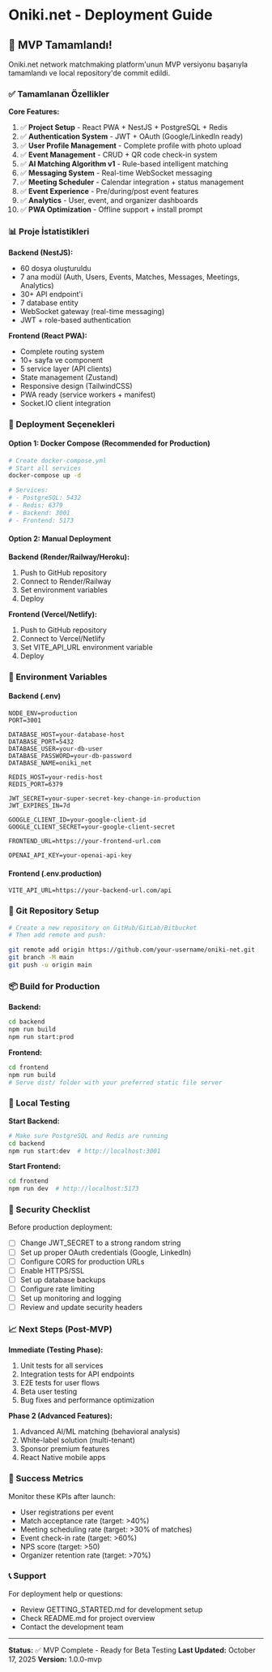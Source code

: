 # Oniki.net - Deployment Guide

## 🎉 MVP Tamamlandı!

Oniki.net network matchmaking platform'unun MVP versiyonu başarıyla tamamlandı ve local repository'de commit edildi.

### ✅ Tamamlanan Özellikler

**Core Features:**
1. ✅ **Project Setup** - React PWA + NestJS + PostgreSQL + Redis
2. ✅ **Authentication System** - JWT + OAuth (Google/LinkedIn ready)
3. ✅ **User Profile Management** - Complete profile with photo upload
4. ✅ **Event Management** - CRUD + QR code check-in system
5. ✅ **AI Matching Algorithm v1** - Rule-based intelligent matching
6. ✅ **Messaging System** - Real-time WebSocket messaging
7. ✅ **Meeting Scheduler** - Calendar integration + status management
8. ✅ **Event Experience** - Pre/during/post event features
9. ✅ **Analytics** - User, event, and organizer dashboards
10. ✅ **PWA Optimization** - Offline support + install prompt

### 📊 Proje İstatistikleri

**Backend (NestJS):**
- 60 dosya oluşturuldu
- 7 ana modül (Auth, Users, Events, Matches, Messages, Meetings, Analytics)
- 30+ API endpoint'i
- 7 database entity
- WebSocket gateway (real-time messaging)
- JWT + role-based authentication

**Frontend (React PWA):**
- Complete routing system
- 10+ sayfa ve component
- 5 service layer (API clients)
- State management (Zustand)
- Responsive design (TailwindCSS)
- PWA ready (service workers + manifest)
- Socket.IO client integration

### 🚀 Deployment Seçenekleri

#### Option 1: Docker Compose (Recommended for Production)

```bash
# Create docker-compose.yml
# Start all services
docker-compose up -d

# Services:
# - PostgreSQL: 5432
# - Redis: 6379
# - Backend: 3001
# - Frontend: 5173
```

#### Option 2: Manual Deployment

**Backend (Render/Railway/Heroku):**
1. Push to GitHub repository
2. Connect to Render/Railway
3. Set environment variables
4. Deploy

**Frontend (Vercel/Netlify):**
1. Push to GitHub repository
2. Connect to Vercel/Netlify
3. Set VITE_API_URL environment variable
4. Deploy

### 📝 Environment Variables

#### Backend (.env)
```env
NODE_ENV=production
PORT=3001

DATABASE_HOST=your-database-host
DATABASE_PORT=5432
DATABASE_USER=your-db-user
DATABASE_PASSWORD=your-db-password
DATABASE_NAME=oniki_net

REDIS_HOST=your-redis-host
REDIS_PORT=6379

JWT_SECRET=your-super-secret-key-change-in-production
JWT_EXPIRES_IN=7d

GOOGLE_CLIENT_ID=your-google-client-id
GOOGLE_CLIENT_SECRET=your-google-client-secret

FRONTEND_URL=https://your-frontend-url.com

OPENAI_API_KEY=your-openai-api-key
```

#### Frontend (.env.production)
```env
VITE_API_URL=https://your-backend-url.com/api
```

### 🔄 Git Repository Setup

```bash
# Create a new repository on GitHub/GitLab/Bitbucket
# Then add remote and push:

git remote add origin https://github.com/your-username/oniki-net.git
git branch -M main
git push -u origin main
```

### 📦 Build for Production

**Backend:**
```bash
cd backend
npm run build
npm run start:prod
```

**Frontend:**
```bash
cd frontend
npm run build
# Serve dist/ folder with your preferred static file server
```

### 🧪 Local Testing

**Start Backend:**
```bash
# Make sure PostgreSQL and Redis are running
cd backend
npm run start:dev  # http://localhost:3001
```

**Start Frontend:**
```bash
cd frontend
npm run dev  # http://localhost:5173
```

### 🔐 Security Checklist

Before production deployment:
- [ ] Change JWT_SECRET to a strong random string
- [ ] Set up proper OAuth credentials (Google, LinkedIn)
- [ ] Configure CORS for production URLs
- [ ] Enable HTTPS/SSL
- [ ] Set up database backups
- [ ] Configure rate limiting
- [ ] Set up monitoring and logging
- [ ] Review and update security headers

### 📈 Next Steps (Post-MVP)

**Immediate (Testing Phase):**
1. Unit tests for all services
2. Integration tests for API endpoints
3. E2E tests for user flows
4. Beta user testing
5. Bug fixes and performance optimization

**Phase 2 (Advanced Features):**
1. Advanced AI/ML matching (behavioral analysis)
2. White-label solution (multi-tenant)
3. Sponsor premium features
4. React Native mobile apps

### 🎯 Success Metrics

Monitor these KPIs after launch:
- User registrations per event
- Match acceptance rate (target: >40%)
- Meeting scheduling rate (target: >30% of matches)
- Event check-in rate (target: >60%)
- NPS score (target: >50)
- Organizer retention rate (target: >70%)

### 📞 Support

For deployment help or questions:
- Review GETTING_STARTED.md for development setup
- Check README.md for project overview
- Contact the development team

---

**Status:** ✅ MVP Complete - Ready for Beta Testing
**Last Updated:** October 17, 2025
**Version:** 1.0.0-mvp

